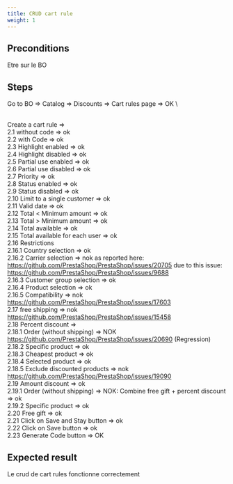 ```yaml
---
title: CRUD cart rule
weight: 1
---
```


## Preconditions

Etre sur le BO
## Steps

Go to BO => Catalog => Discounts => Cart rules page => OK\
\
Create a cart rule =>\
2.1 without code => ok\
2.2 with Code => ok\
2.3 Highlight enabled => ok\
2.4 Highlight disabled => ok\
2.5 Partial use enabled => ok\
2.6 Partial use disabled => ok\
2.7 Priority => ok\
2.8 Status enabled => ok\
2.9 Status disabled => ok\
2.10 Limit to a single customer => ok\
2.11 Valid date => ok\
2.12 Total < Minimum amount => ok\
2.13 Total > Minimum amount => ok\
2.14 Total available => ok\
2.15 Total available for each user => ok\
2.16 Restrictions\
2.16.1 Country selection => ok\
2.16.2 Carrier selection => nok as reported here: https://github.com/PrestaShop/PrestaShop/issues/20705 due to this issue: https://github.com/PrestaShop/PrestaShop/issues/9688\
2.16.3 Customer group selection => ok\
2.16.4 Product selection => ok\
2.16.5 Compatibility => nok https://github.com/PrestaShop/PrestaShop/issues/17603\
2.17 free shipping => nok https://github.com/PrestaShop/PrestaShop/issues/15458\
2.18 Percent discount =>\
2.18.1 Order (without shipping) => NOK https://github.com/PrestaShop/PrestaShop/issues/20690 (Regression)\
2.18.2 Specific product => ok\
2.18.3 Cheapest product => ok\
2.18.4 Selected product => ok\
2.18.5 Exclude discounted products => nok https://github.com/PrestaShop/PrestaShop/issues/19090\
2.19 Amount discount => ok\
2.19.1 Order (without shipping) => NOK: Combine free gift + percent discount => ok\
2.19.2 Specific product => ok\
2.20 Free gift => ok\
2.21 Click on Save and Stay button => ok\
2.22 Click on Save button => ok\
2.23 Generate Code button => OK

## Expected result

Le crud de cart rules fonctionne correctement

